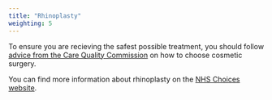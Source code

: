 ```yaml
---
title: "Rhinoplasty"
weighting: 5
---
```


To ensure you are recieving the safest possible treatment, you should follow [advice from the Care Quality Commission](http://www.cqc.org.uk/help-advice/help-choosing-care-services/choosing-cosmetic-surgery) on how to choose cosmetic surgery.

You can find more information about rhinoplasty on the [NHS Choices website](http://www.nhs.uk/Conditions/cosmetic-treatments-guide/Pages/nose-job.aspx).